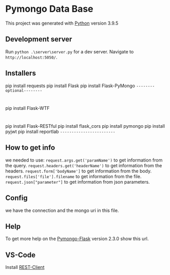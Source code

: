 # Pymongo Data Base
This project was generated with [Python](https://www.python.org/downloads/release/python-395/) version 3.9.5

## Development server
Run `python .\server\server.py` for a dev server. Navigate to `http://localhost:5050/`.

## Installers
pip install requests
pip install Flask
pip install Flask-PyMongo
`--------optional--------`
#
pip install Flask-WTF
#
pip install Flask-RESTful
pip install flask_cors
pip install pymongo
pip install pyjwt
pip install reportlab
`------------------------`

## How to get info

we needed to use:
`request.args.get('paramName')` to get information from the query.
`request.headers.get('headerName')` to get information from the headers.
`request.form['bodyName']` to get information from the body.
`request.files['file'].filename` to get information from the file.
`request.json["parameter"]` to get information from json parameters.

## Config
we have the connection and the mongo uri in this file.

## Help
To get more help on the [Pymongo-Flask](https://flask-pymongo.readthedocs.io/en/latest/) version 2.3.0 show this url.

## VS-Code
 Install [REST-Client](https://marketplace.visualstudio.com/items?itemName=humao.rest-client)